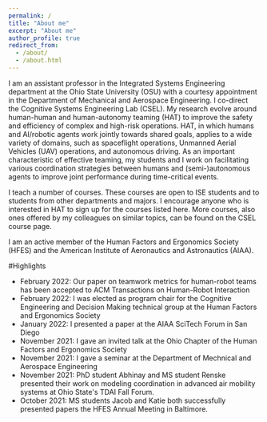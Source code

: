 ```yaml
---
permalink: /
title: "About me"
excerpt: "About me"
author_profile: true
redirect_from: 
  - /about/
  - /about.html
---
```


I am an assistant professor in the Integrated Systems Engineering department at the Ohio State University (OSU) with a courtesy appointment in the Department of Mechanical and Aerospace Engineering. I co-direct the Cognitive Systems Engineering Lab (CSEL). My research evolve around human-human and human-autonomy teaming (HAT) to improve the safety and efficiency of complex and high-risk operations. HAT, in which humans and AI/robotic agents work jointly towards shared goals, applies to a wide variety of domains, such as spaceflight operations, Unmanned Aerial Vehicles (UAV) operations, and autonomous driving. As an important characteristic of effective teaming, my students and I work on facilitating various coordination strategies between humans and (semi-)autonomous agents to improve joint performance during time-critical events.  
<!--See the “Research” tab on the CSEL website for an overview of specific (past and current) projects. An overview of my publications can be found here.-->

I teach a number of courses. These courses are open to ISE students and to students from other departments and majors. I encourage anyone who is interested in HAT to sign up for the courses listed here. More courses, also ones offered by my colleagues on similar topics, can be found on the CSEL course page.

I am an active member of the Human Factors and Ergonomics Society (HFES) and the American Institute of Aeronautics and Astronautics (AIAA).

#Highlights
- February 2022: Our paper on teamwork metrics for human-robot teams has been accepted to ACM Transactions on Human-Robot Interaction
- February 2022: I was elected as program chair for the Cognitive Engineering and Decision Making technical group at the Human Factors and Ergonomics Society
- January 2022: I presented a paper at the AIAA SciTech Forum in San Diego
- November 2021: I gave an invited talk at the Ohio Chapter of the Human Factors and Ergonomics Society
- November 2021: I gave a seminar at the Department of Mechnical and Aerospace Engineering
- November 2021: PhD student Abhinay and MS student Renske presented their work on modeling coordination in advanced air mobility systems at Ohio State's TDAI Fall Forum.
- October 2021: MS students Jacob and Katie both successfully presented papers the HFES Annual Meeting in Baltimore.
